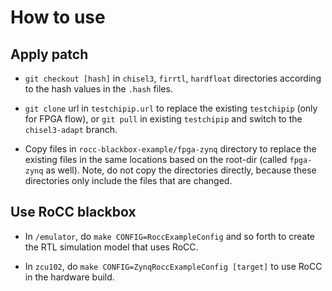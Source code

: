 # How to use
## Apply patch
* `git checkout [hash]` in `chisel3`, `firrtl`, `hardfloat` directories 
according to the hash values in the `.hash` files.

* `git clone` url in `testchipip.url` to replace the existing `testchipip` (only for FPGA flow), 
or  `git pull` in existing `testchipip` and switch to the `chisel3-adapt` branch.

* Copy files in `rocc-blackbox-example/fpga-zynq` directory to 
replace the existing files in the same locations based on 
the root-dir (called `fpga-zynq` as well).
Note, do not copy the directories directly, 
because these directories only include the files that are changed.

## Use RoCC blackbox
* In `/emulator`, do `make CONFIG=RoccExampleConfig` and 
so forth to create the RTL simulation model that uses RoCC.

* In `zcu102`, do `make CONFIG=ZynqRoccExampleConfig [target]` to use RoCC in the hardware build. 
